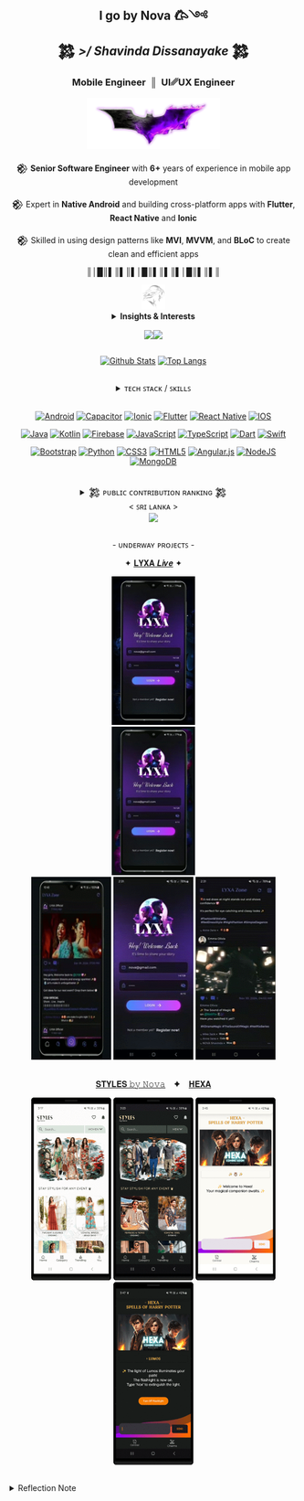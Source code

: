 <!-- [1] : Seaction Header : Main -->
<h2 align="center">
 <strong> I go by Nova 𐂃༺ </strong><br> 
 𒄆 <em> >/ Shavinda Dissanayake </em> 𒄆
</h2>

<div align="center">
 <h3>
 Mobile Engineer&nbsp; ║ &nbsp;UI␥UX Engineer
 </h3>

<img src="./assets/images/batman_logo_with_flame.png" height="90"/>

𒆙 **Senior Software Engineer** with **6+** years of experience in mobile app development
<br/>

𒆙 Expert in **Native Android** and building cross-platform apps with **Flutter**, **React Native** and **Ionic**
<br/>

𒆙 Skilled in using design patterns like **MVI**, **MVVM**, and **BLoC** to create clean and efficient apps

 <!-- [1.1] : Seaction Header : Insights & Interests -->

║│█║▌║▌║▌│█║▌║▌║▌│█║▌║▌║

<img src="./assets/images/character_portrait_icon.png" height="44"/>

<details>
<summary> <strong> Insights & Interests </strong> </summary>

<br>

| [Name] <br> &nbsp; Shavinda Dissanayake &nbsp; | [Education] <br> &nbsp;&nbsp; BSc in IT from SLIIT, Sri Lanka &nbsp;&nbsp; | [Current Role] <br> &nbsp; Senior Software Engineer &nbsp; |
| :-: | :-: | :-: |

[![Profile Details](https://github-profile-summary-cards.vercel.app/api/cards/profile-details?username=NovaLogics&layout=compact&bg_color=0D1117&text_color=fff&hide_border=true&theme=github_dark)]()

#

🌾 <img  src="./assets/gifs/lion.gif" width="100"/> 🌾🌾🪨🌾

| Interests                                                                                                           |
| - |
| 📜 **Commenting on Code Like a Poet** - _Because every line tells a story_                                          |
| 🐞 **Debugging Life Choices** - _Figuring out where it all went wrong_                                              |
| 🎨 **Code Commenting Art** - _Writing cryptic messages for future generations_                                      |
| ☕ **Coffee Compiler** - _Running on Java (coffee) all day long_                                                    |
| 🏗️ **Over engineering Simple Problems for fun** - _Turning "Hello World" into a Microservice, <br>Because why not?_ |
| 🏋️‍♀️ **Refactoring for Sport** - _Because it can always be cleaner_                                                   |
| 🏚️ **IDE Personalization** - _Making that workspace feel like home_                                                 |

</details>

 <!-- [1.2] : Seaction Header : PROFILE VIEWS -->
<img 
    align="center" 
    height="24" 
    src="https://img.shields.io/badge/PROFILE_VIEWS_➤-000000?style=for-the-badge&logo=github&logoColor=4EAA25"
/><img 
    align="center" 
    height="24" 
    src="https://profile-counter.glitch.me/{NovaLogics}/count.svg"
/>

</div>

##

<div align="center">

[![Github Stats](https://github-readme-stats.anuraghazra1.vercel.app/api?username=NovaLogics&show_icons=true&line_height=28&show_icons=true&count_private=true&theme=react&hide_border=true&number_format=long&bg_color=0D1117)]()
[![Top Langs](https://github-readme-stats.vercel.app/api/top-langs/?username=NovaLogics&layout=compact&hide_border=true&text_color=fff&theme=react&bg_color=0D1117&langs_count=10&count_private=true&hide=scss)]()

<!-- ![](https://github-readme-streak-stats.herokuapp.com/?user=dizzcode&show_icons=true&line_height=27&theme=dracula&hide_border=false)<br/> -->

</div>

##

<div align="center">

<details>
<summary> ᴛᴇᴄʜ ꜱᴛᴀᴄᴋ / ꜱᴋɪʟʟꜱ  </summary>
<br>

| **Technical Skills** |
| - |
| **Languages & Technologies:** <br> Android (Java, Kotlin), Flutter (Dart), React Native (JS), C#, Swift, <br> Java SE, RxJava, AIDL, Dagger, OpenCV, BLE, OpenGL                                          |
| **Tools & Software:** <br> Android Studio, IntelliJ IDEA, VS Code, Visual Studio, Unity (2D), Postman, Adobe CC                                                                                           |
| **Databases:** <br> MySQL, MS-SQL, SQLite, Firebase, Room DB                                                                                                                                              |
| **Android Architecture Components:** <br> Lifecycle-aware components, Compose (UI Toolkit), ViewModel, LiveData, Navigation, Hilt &nbsp; <br> View Binding, Data Binding, Room DB, WorkManager, DataStore |
| **Design Patterns:** <br> MVI, MVVM, MVP, MVC, Facade, Observer, BLoC                                                                                                                                     |
| **Version Control:** <br> GitHub, GitLab                                                                                                                                                                  |

 <br/>

</details>

 <br/>

[![Android](https://img.shields.io/badge/Android-3DDC84?style=for-the-badge&logo=android&logoColor=white)](#)
[![Capacitor](https://img.shields.io/badge/Capacitor-119EFF?style=for-the-badge&logo=Capacitor&logoColor=white)](#)
[![Ionic](https://img.shields.io/badge/Ionic-3880FF?style=for-the-badge&logo=ionic&logoColor=white)](#)
[![Flutter](https://img.shields.io/badge/Flutter-02569B?style=for-the-badge&logo=flutter&logoColor=white)](#)
[![React Native](https://img.shields.io/badge/React_Native-20232A?style=for-the-badge&logo=react&logoColor=61DAFB)](#)
[![IOS](https://img.shields.io/badge/iOS-000000?style=for-the-badge&logo=ios&logoColor=white)](#)

[![Java](https://img.shields.io/badge/Java-ED8B00?style=for-the-badge&logo=openjdk&logoColor=white)](#)
[![Kotlin](https://img.shields.io/badge/Kotlin-0095D5?&style=for-the-badge&logo=kotlin&logoColor=white)](#)
[![Firebase](https://img.shields.io/badge/firebase-%23039BE5.svg?style=for-the-badge&logo=firebase)](#)
[![JavaScript](https://img.shields.io/badge/JavaScript-F7DF1E?style=for-the-badge&logo=javascript&logoColor=black)](#)
[![TypeScript](https://img.shields.io/badge/typescript-%23007ACC.svg?style=for-the-badge&logo=typescript&logoColor=white)](#)
[![Dart](https://img.shields.io/badge/Dart-0175C2?style=for-the-badge&logo=dart&logoColor=white)](#)
[![Swift](https://img.shields.io/badge/Swift-FA7343?style=for-the-badge&logo=swift&logoColor=white)](#)

[![Bootstrap](https://img.shields.io/badge/bootstrap-%23563D7C.svg?style=for-the-badge&logo=bootstrap&logoColor=white)](#)
[![Python](https://img.shields.io/badge/Python-3776AB?style=for-the-badge&logo=python&logoColor=white)](#)
[![CSS3](https://img.shields.io/badge/css3-%231572B6.svg?style=for-the-badge&logo=css3&logoColor=white)](#)
[![HTML5](https://img.shields.io/badge/html5-%23E34F26.svg?style=for-the-badge&logo=html5&logoColor=white)](#)
[![Angular.js](https://img.shields.io/badge/Angular-DD0031?style=for-the-badge&logo=angular&logoColor=white)](#)
[![NodeJS](https://img.shields.io/badge/node.js-6DA55F?style=for-the-badge&logo=node.js&logoColor=white)](#)
[![MongoDB](https://img.shields.io/badge/MongoDB-4EA94B?style=for-the-badge&logo=mongodb&logoColor=white)](#)

##

 <details>
 <summary> 𒄆 ᴘᴜʙʟɪᴄ ᴄᴏɴᴛʀɪʙᴜᴛɪᴏɴ ʀᴀɴᴋɪɴɢ 𒄆<br>< ꜱʀɪ ʟᴀɴᴋᴀ ></summary>

```yaml
https://committers.top/sri_lanka.html
```

</details>

<img align="center" height="23" src="https://user-badge.committers.top/sri_lanka/NovaLogics.svg"/>

</div>

##

<div align="center">

\- ᴜɴᴅᴇʀᴡᴀʏ ᴘʀᴏᴊᴇᴄᴛꜱ -

&ensp; ✦ [𝐋𝐘𝐗𝐀  𝑳𝒊𝒗𝒆](https://github.com/NovaLogics/lyxa-live-flutter-app) ✦ &ensp;

<img src="./assets/demo/lyxa/a1.gif"  width="146" height="260" alt="./assets/images/screen_home_2_dark.png"  />
<br>

<img src="./assets/demo/lyxa/t3.gif"  width="146" height="260" alt="./assets/images/screen_home_2_dark.png"  />
<br>

<img src="./assets/demo/lyxa/lyxa_2.gif"  width="140" height="320" alt="./assets/images/screen_home_2_dark.png"  />
<img src="./assets/demo/lyxa/lyxa_1.gif"  width="140" height="320" alt="./assets/images/screen_login_dark.png" />
<img src="./assets/demo/lyxa/lyxa_3.gif"  width="140" height="320" alt="./assets/images/screen_home_1_dark.png"/>

<br>
<br>


[𝐒𝐓𝐘𝐋𝐄𝐒 𝚋𝚢 𝙽𝚘𝚟𝚊](https://github.com/NovaLogics/styles-by-nova-android-app) &ensp; ✦ &ensp;
[𝐇𝐄𝐗𝐀](https://github.com/NovaLogics/hexa-harry-potter-android-app)

<img src="./assets/demo/styles_app_women.gif"  width="140" height="320" />
<img src="./assets/demo/styles_app_men.gif"  width="140" height="320" />
<img src="./assets/demo/hexa_app_light.gif"  width="140" height="320" />
<img src="./assets/demo/hexa_app_dark.gif"  width="140" height="320" />

</div>

##

 <details>
 <summary> Reflection Note </summary>

<br>

```Ada
-- with Ada.Text_IO; use Ada.Text_IO; procedure

EVERYTHING is
    CHANGING : constant String := "ALWAYS";
begin
   Put_Line (
    "THE ONLY CONSTANT IS CHANGE"
    );
end EVERYTHING;
```

 </details>

 <!-- <samp>♖ MOST ACTIVE USER RANKING ♖ </samp> -->
<!-- https://user-badge.committers.top/sri_lanka/NovaLogics.svg  -->

 <!-- <samp>♖⠀ TOP CONTRIBUTOR RANKING ♖ </samp>  -->
  <!-- https://user-badge.committers.top/sri_lanka_public/NovaLogics.svg  -->
<!-- ![Top Contributor](https://img.shields.io/badge/%20Top%20Contributor%20%20➤-black)
[![committers.top badge](https://user-badge.committers.top/sri_lanka_public/NovaLogics.svg)]()  -->

 <!-- ICONS:  ▄︻̷̿┻̿═━一  ♞▀▄▀▄♝▀▄ 𒅒𒈔𒅒𒇫𒄆 🀢 🀣 🀦 🀤 🀥 𓅇
🀥𐦐   𐦆  𐂂   𐦖  𐂃  𖤍 🜲  *ੈ✩‧₊˚༺☆༻*ੈ✩‧₊˚𓅓ᯓ★ ᯓ★:
 𒆙 🙤 ꘏ ꘏ ꘏ ꘏  𐂃  ꘏ 𖤍  ꘏ 𐂂  ꘏  ꘏ ꘏ ꘏ 🙦 𒆙  
 ꘏ ꘏ ꘏ ꘏ ꘏ ꘏ ꘏ ꘏ ꘏-->
